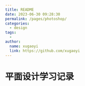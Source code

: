 ```yaml
---
title: README
date: 2023-06-30 09:28:30
permalink: /pages/photoshop/
categories:
  - design
tags:
  - 
author: 
  name: xugaoyi
  link: https://github.com/xugaoyi
---
```

# 平面设计学习记录

